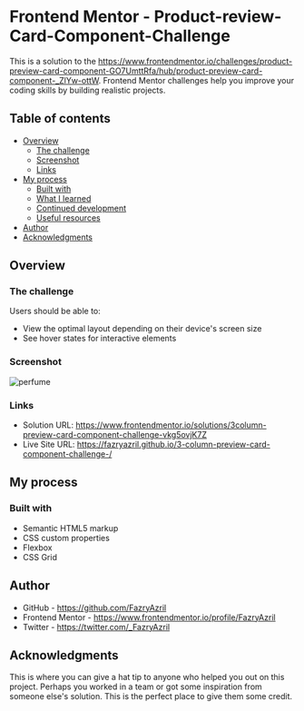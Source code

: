 # Frontend Mentor - Product-review-Card-Component-Challenge

This is a solution to the https://www.frontendmentor.io/challenges/product-preview-card-component-GO7UmttRfa/hub/product-preview-card-component-_ZlYw-ottW. Frontend Mentor challenges help you improve your coding skills by building realistic projects. 

## Table of contents

- [Overview](#overview)
  - [The challenge](#the-challenge)
  - [Screenshot](#screenshot)
  - [Links](#links)
- [My process](#my-process)
  - [Built with](#built-with)
  - [What I learned](#what-i-learned)
  - [Continued development](#continued-development)
  - [Useful resources](#useful-resources)
- [Author](#author)
- [Acknowledgments](#acknowledgments)


## Overview

### The challenge

Users should be able to:

- View the optimal layout depending on their device's screen size
- See hover states for interactive elements

### Screenshot

![perfume](https://user-images.githubusercontent.com/105218118/179502435-b52d2180-1398-4c6c-a4e3-03a2a56a98c3.PNG)



### Links

- Solution URL: https://www.frontendmentor.io/solutions/3column-preview-card-component-challenge-vkg5ovjK7Z
- Live Site URL: https://fazryazril.github.io/3-column-preview-card-component-challenge-/

## My process

### Built with

- Semantic HTML5 markup
- CSS custom properties
- Flexbox
- CSS Grid


## Author

- GitHub - https://github.com/FazryAzril
- Frontend Mentor - https://www.frontendmentor.io/profile/FazryAzril
- Twitter - https://twitter.com/_FazryAzril


## Acknowledgments

This is where you can give a hat tip to anyone who helped you out on this project. Perhaps you worked in a team or got some inspiration from someone else's solution. This is the perfect place to give them some credit.


